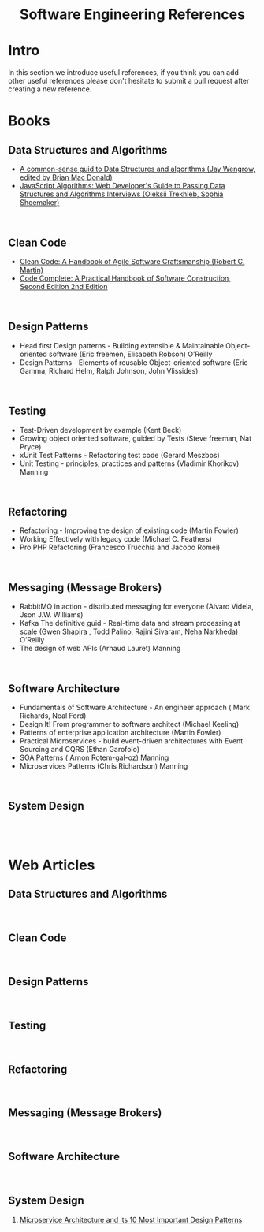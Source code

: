 <h1 align="center">
Software Engineering References
</h1>

# Intro 
In this section we introduce useful references, if you think you can add other useful references please don't hesitate to submit a pull request after creating a new reference.

# Books

## Data Structures and Algorithms

* [A common-sense guid to Data Structures and algorithms (Jay Wengrow, edited by Brian Mac Donald)](Data%20Structures%20and%20Algorithms/a-common-sense-guid-to-data-structures-and-algorithms.md)
* [JavaScript Algorithms: Web Developer's Guide to Passing Data Structures and Algorithms Interviews (Oleksii Trekhleb, Sophia Shoemaker)](Data%20Structures%20and%20Algorithms/javascript-algorithms-web-developer-guid-to-passing-interviews.md)

<br>

## Clean Code

* [Clean Code: A Handbook of Agile Software Craftsmanship (Robert C. Martin)](Clean%20Code/clean-code-robert-martins.md)
* [Code Complete: A Practical Handbook of Software Construction, Second Edition 2nd Edition](Clean%20Code/code-complete-a-practical-handbook-of-software.md)

<br>

## Design Patterns
* Head first Design patterns - Building extensible & Maintainable Object-oriented software (Eric freemen, Elisabeth Robson) O’Reilly
* Design Patterns  - Elements of reusable Object-oriented software (Eric Gamma, Richard Helm, Ralph Johnson, John Vlissides)

<br>

## Testing
* Test-Driven development by example (Kent Beck)
* Growing object oriented software, guided by Tests (Steve freeman, Nat Pryce)
* xUnit Test Patterns - Refactoring test code (Gerard Meszbos)
* Unit Testing - principles, practices and patterns (Vladimir Khorikov) Manning

<br>

## Refactoring

* Refactoring - Improving the design of existing code (Martin Fowler)
* Working Effectively with legacy code (Michael C. Feathers)
* Pro PHP Refactoring (Francesco Trucchia and Jacopo Romei)
<br>

## Messaging (Message Brokers)
* RabbitMQ in action - distributed messaging for everyone (Alvaro Videla,  Json J.W. Williams)
* Kafka The definitive guid - Real-time data and stream processing at scale (Gwen Shapira , Todd Palino, Rajini Sivaram, Neha Narkheda) O’Reilly
* The design of web APIs (Arnaud Lauret) Manning 

<br>

## Software Architecture
* Fundamentals of Software Architecture  - An engineer approach ( Mark Richards, Neal Ford)
* Design It!  From programmer to software architect (Michael Keeling)
* Patterns of enterprise application architecture (Martin Fowler)
* Practical Microservices - build event-driven architectures with Event Sourcing and CQRS (Ethan Garofolo)
* SOA Patterns ( Arnon Rotem-gal-oz) Manning
* Microservices Patterns (Chris Richardson) Manning 

<br>

## System Design 



<br><br>

# Web Articles 

## Data Structures and Algorithms


<br>

## Clean Code
 

<br>

## Design Patterns
 

<br>

## Testing
 

<br>

## Refactoring

 
<br>

## Messaging (Message Brokers)
 
<br>

## Software Architecture
 
<br>

## System Design 

1. [Microservice Architecture and its 10 Most Important Design Patterns](https://towardsdatascience.com/microservice-architecture-and-its-10-most-important-design-patterns-824952d7fa41)